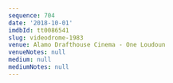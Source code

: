 ```yaml
---
sequence: 704
date: '2018-10-01'
imdbId: tt0086541
slug: videodrome-1983
venue: Alamo Drafthouse Cinema - One Loudoun
venueNotes: null
medium: null
mediumNotes: null
---
```


